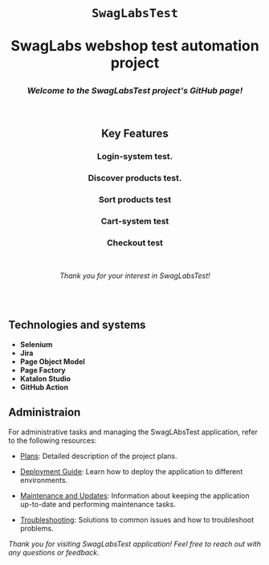 # <p align="center">`SwagLabsTest`</br></br>SwagLabs webshop test automation project</p>

### <p align="center"><em>Welcome to the SwagLabsTest project's GitHub page!</em></p>
</br>

## <p align="center">Key Features</p>

### <p align="center">Login-system test.</p>
### <p align="center">Discover products test.</p>
### <p align="center">Sort products test</p>
### <p align="center">Cart-system test</p>
### <p align="center">Checkout test</p>
</br>
<p align="center"><em>Thank you for your interest in SwagLabsTest!</em></p>
</br></br>

## Technologies and systems

- **Selenium**
- **Jira**
- **Page Object Model**
- **Page Factory**
- **Katalon Studio**
- **GitHub Action**

## Administraion

For administrative tasks and managing the SwagLAbsTest application, refer to the following resources:

- [Plans](/docs/plans.md): Detailed description of the project plans.

- [Deployment Guide](/docs/deployment.md): Learn how to deploy the application to different environments.

- [Maintenance and Updates](/docs/maintenance.md): Information about keeping the application up-to-date and performing maintenance tasks.

- [Troubleshooting](/docs/troubleshooting.md): Solutions to common issues and how to troubleshoot problems.

<em>Thank you for visiting SwagLabsTest application! Feel free to reach out with any questions or feedback.</em>
